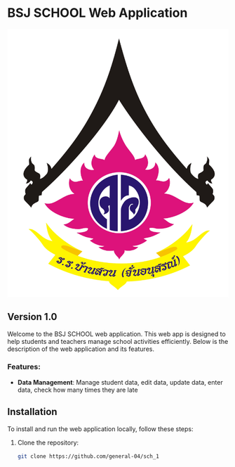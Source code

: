 # BSJ SCHOOL Web Application

<img src="https://raw.githubusercontent.com/general-04/sch_1/refs/heads/main/assets/img/bsjlogo.png" >

## Version 1.0

Welcome to the BSJ SCHOOL web application. This web app is designed to help students and teachers manage school activities efficiently. Below is the description of the web application and its features.

### Features:
- **Data Management**: Manage student data, edit data, update data, enter data, check how many times they are late

## Installation

To install and run the web application locally, follow these steps:

1. Clone the repository:
   ```bash
   git clone https://github.com/general-04/sch_1
